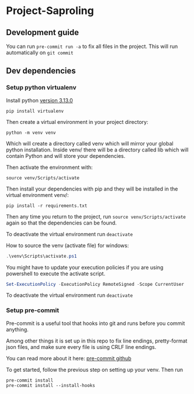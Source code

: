 # Project-Saproling

## Development guide

You can run `pre-commit run -a` to fix all files in the project. This will run automatically on `git commit`

## Dev dependencies

### Setup python virtualenv

Install python [version 3.13.0](https://www.python.org/ftp/python/3.13.0/python-3.13.0-amd64.exe)

```shell
pip install virtualenv
```

Then create a virtual environment in your project directory:

```shell
python -m venv venv
```

Which will create a directory called venv which will mirror your global python installation. Inside venv/ there will be a directory called lib which will contain Python and will store your dependencies.

Then activate the environment with:

```shell
source venv/Scripts/activate
```

Then install your dependencies with pip and they will be installed in the virtual environment venv/:

```shell
pip install -r requirements.txt
```

Then any time you return to the project, run `source venv/Scripts/activate` again so that the dependencies can be found.

To deactivate the virtual environment run `deactivate`

How to source the venv (activate file) for windows:

```powershell
.\venv\Scripts\activate.ps1
```

You might have to update your execution policies if you are using powershell to execute the activate script.

```powershell
Set-ExecutionPolicy -ExecutionPolicy RemoteSigned -Scope CurrentUser
```

To deactivate the virtual environment run `deactivate`

### Setup pre-commit

Pre-commit is a useful tool that hooks into git and runs before you commit anything.

Among other things it is set up in this repo to fix line endings, pretty-format json files, and make sure every file is using CRLF line endings.

You can read more about it here: [pre-commit github](https://github.com/pre-commit/pre-commit-hooks)

To get started, follow the previous step on setting up your venv. Then run

```shell
pre-commit install
pre-commit install --install-hooks
```
